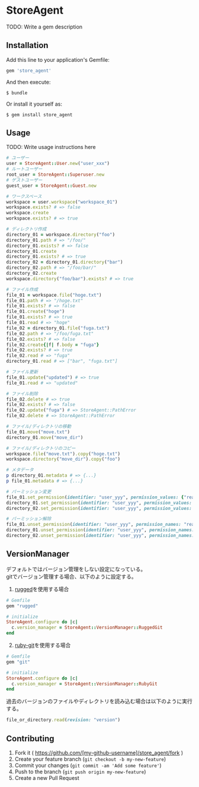 # StoreAgent

TODO: Write a gem description

## Installation

Add this line to your application's Gemfile:

```ruby
gem 'store_agent'
```

And then execute:

    $ bundle

Or install it yourself as:

    $ gem install store_agent

## Usage

TODO: Write usage instructions here

```ruby
# ユーザー
user = StoreAgent::User.new("user_xxx")
# ルートユーザー
root_user = StoreAgent::Superuser.new
# ゲストユーザー
guest_user = StoreAgent::Guest.new

# ワークスペース
workspace = user.workspace("workspace_01")
workspace.exists? # => false
workspace.create
workspace.exists? # => true

# ディレクトリ作成
directory_01 = workspace.directory("foo")
directory_01.path # => "/foo/"
directory_01.exists? # => false
directory_01.create
directory_01.exists? # => true
directory_02 = directory_01.directory("bar")
directory_02.path # => "/foo/bar/"
directory_02.create
workspace.directory("foo/bar").exists? # => true

# ファイル作成
file_01 = workspace.file("hoge.txt")
file_01.path # => "/hoge.txt"
file_01.exists? # => false
file_01.create("hoge")
file_01.exists? # => true
file_01.read # => "hoge"
file_02 = directory_01.file("fuga.txt")
file_02.path # => "/foo/fuga.txt"
file_02.exists? # => false
file_02.create{|f| f.body = "fuga"}
file_02.exists? # => true
file_02.read # => "fuga"
directory_01.read # => ["bar", "fuga.txt"]

# ファイル更新
file_01.update("updated") # => true
file_01.read # => "updated"

# ファイル削除
file_02.delete # => true
file_02.exists? # => false
file_02.update("fuga") # => StoreAgent::PathError
file_02.delete # => StoreAgent::PathError

# ファイル/ディレクトリの移動
file_01.move("move.txt")
directory_01.move("move_dir")

# ファイル/ディレクトリのコピー
workspace.file("move.txt").copy("hoge.txt")
workspace.directory("move_dir").copy("foo")

# メタデータ
p directory_01.metadata # => {...}
p file_01.metadata # => {...}

# パーミッション変更
file_01.set_permission(identifier: "user_yyy", permission_values: {"read" => true, "write" => false})
directory_01.set_permission(identifier: "user_yyy", permission_values: {"read" => true})
directory_02.set_permission(identifier: "user_yyy", permission_values: {"read" => true, "write" => true}, recursive: true)

# パーミッション解除
file_01.unset_permission(identifier: "user_yyy", permission_names: "read")
directory_01.unset_permission(identifier: "user_yyy", permission_names: ["read"])
directory_02.unset_permission(identifier: "user_yyy", permission_names: ["read", "write"], recursive: true)
```

## VersionManager

デフォルトではバージョン管理をしない設定になっている。  
gitでバージョン管理する場合、以下のように設定する。  

1. [rugged](https://github.com/libgit2/rugged)を使用する場合  

```ruby
# Gemfile
gem "rugged"

# initialize
StoreAgent.configure do |c|
  c.version_manager = StoreAgent::VersionManager::RuggedGit
end
```

2. [ruby-git](https://github.com/schacon/ruby-git)を使用する場合  

```ruby
# Gemfile
gem "git"

# initialize
StoreAgent.configure do |c|
  c.version_manager = StoreAgent::VersionManager::RubyGit
end
```

過去のバージョンのファイルやディレクトリを読み込む場合は以下のように実行する。  

```ruby
file_or_directory.read(revision: "version")
```

## Contributing

1. Fork it ( https://github.com/[my-github-username]/store_agent/fork )
2. Create your feature branch (`git checkout -b my-new-feature`)
3. Commit your changes (`git commit -am 'Add some feature'`)
4. Push to the branch (`git push origin my-new-feature`)
5. Create a new Pull Request
